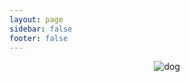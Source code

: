 ```yaml
---
layout: page
sidebar: false
footer: false
---
```

<div class="center">
    <img src="/img/todo.png" alt="dog">
</div>

<style>

.center {
    display: flex;
    justify-content: center;
    align-items: center;
}

</style>